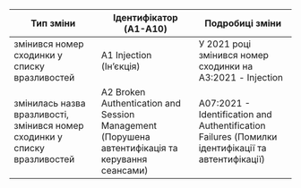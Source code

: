 |Тип зміни|Ідентифікатор (A1-A10)|Подробиці зміни|
|---------|----------------------|---------------|
|змінився номер сходинки у списку вразливостей|A1 Injection (Інʼєкція)|У 2021 році змінився номер сходинки на А3:2021 - Injection|
|змінилась назва вразливості, змінився номер сходинки у списку вразливостей|A2 Broken Authentication and Session Management (Порушена автентифікація та керування сеансами) |A07:2021 - Identification and Authentification Failures (Помилки ідентифікації та автентифікації) |
